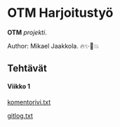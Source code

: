 # OTM Harjoitustyö

**OTM** *projekti*.

Author: Mikael Jaakkola. :fire::sparkles::unicorn::boom:
  
## Tehtävät
#### Viikko 1

[komentorivi.txt](https://github.com/magael/otm-harjoitustyo/blob/master/komentorivi.txt)

[gitlog.txt](https://github.com/magael/otm-harjoitustyo/blob/master/gitlog.txt)

